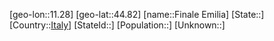 ﻿---
location: [44.82,11.28]
type: City
tags:
- geo/City


SpocWebEntityId: 30166
isDeleted: false
confidential: public

---
[geo-lon::11.28]
[geo-lat::44.82]
[name::Finale Emilia]
[State::]
[Country::[Italy](geo/Continent/Europe/Italy.md)]
[StateId::]
[Population::]
[Unknown::]

